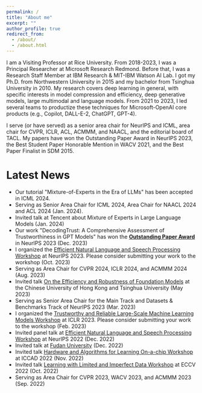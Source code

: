 ```yaml
---
permalink: /
title: "About me"
excerpt: ""
author_profile: true
redirect_from: 
  - /about/
  - /about.html
---
```


I am a Visiting Professor at Rice University. From 2018-2023, I was a Principal Researcher at Microsoft Research Redmond. Before that, I was a Research Staff Member at IBM Research & MIT-IBM Watson AI Lab. I got my Ph.D. from Northwestern University in 2015 and my bachelor from Tsinghua University in 2010. My research covers deep learning in general, with specific interests in model compression and efficiency, deep generative models, large multimodal and language models. From 2021 to 2023, I led several teams to productize these techniques for Microsoft-OpenAI core products (e.g., Copilot, DALL-E-2, ChatGPT, GPT-4). 

I serve (or have served) as a senior area chair for NeurIPS and ICML, area chair for CVPR, ICLR, ACL, ACMMM, and NAACL, and the editorial board of TACL. My papers have won the Outstanding Paper Award in NeurIPS 2023, the Best Student Paper Honorable Mention in WACV 2021, and the Best Paper Finalist in SDM 2015.

Latest News
======
* Our tutorial "Mixture-of-Experts in the Era of LLMs" has been accepted in ICML 2024. 
* Serving as Senior Area Chair for ICML 2024, Area Chair for NAACL 2024 and ACL 2024 (Jan. 2024).
* Invited talk at Tencent about Mixture of Experts in Large Language Models (Jan. 2024)
* Our work "DecodingTrust: A Comprehensive Assessment of Trustworthiness in GPT Models" has won the [**Outstanding Paper Award**](https://blog.neurips.cc/2023/12/11/announcing-the-neurips-2023-paper-awards/) in NeurIPS 2023 (Dec. 2023) <br>
* I organized the [Efficient Natural Language and Speech Processing Workshop](https://neurips2023-enlsp.github.io/) at NeurIPS 2023. Please consider submitting your work to the workshop (Oct. 2023) <br>
* Serving as Area Chair for CVPR 2024, ICLR 2024, and ACMMM 2024 (Aug. 2023) <br>
* Invited talk [On the Efficiency and Robustness of Foundation Models](https://www.ie.cuhk.edu.hk/wp-content/uploads/main/documents/sem1023_Dr.%20CHENG%20Yu_20230509.pdf) at the Chinese University of Hong Kong and Tsinghua University (May 2023) <br>
* Serving as Senior Area Chair for the Main Track and Datasets & Benchmarks Track of NeurIPS 2023 (Mar. 2023) <br>
* I organized the [Trustworthy and Reliable Large-Scale Machine Learning Models Workshop](https://rtml-iclr2023.github.io/cfp.html) at ICLR 2023. Please consider submitting your work to the workshop (Feb. 2023) <br>
* Invited panel talk at [Efficient Natural Language and Speech Processing Workshop](https://neurips2022-enlsp.github.io/) at NeurIPS 2022 (Dec. 2022) <br>
* Invited talk at [Fudan University](https://mp.weixin.qq.com/s/OOIV_Byo6_3g8qLVtFEPpA) (Dec. 2022)<br>
* Invited talk [Hardware and Algorithms for Learning On-a-chip Workshop](https://sites.google.com/rice.edu/iccad-halo-2022/schedule?authuser=0) at ICCAD 2022 (Nov. 2022) <br>
* Invited talk [Learning with Limited and Imperfect Data Workshop](https://eccv2022.ecva.net/program/workshop-schedule/) at ECCV 2022 (Oct. 2022) <br>
* Serving as Area Chair for CVPR 2023, WACV 2023, and ACMMM 2023 (Sep. 2022) <br>

